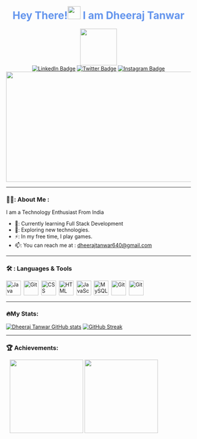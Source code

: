 <h1 align="center" style="color:Cornflowerblue">Hey There!<img src="https://media.giphy.com/media/3ohhwMDyS6rv3sB8yI/giphy.gif" width="35px" /> I am Dheeraj Tanwar</h1>
<div id="header" align="center">
  <img src="https://media.giphy.com/media/VGcVZyreAU2UewDI81/giphy.gif" width="100" />
</div>
<div id="badges" align = "center">
  <a href="https://www.linkedin.com/in/dheeraj-tanwar/" target="_blank"><img src="https://img.shields.io/badge/LinkedIn-blue?style=for-the-badge&logo=linkedin&logoColor=white" alt="LinkedIn Badge" /></a>
  <a href="https://x.com/Dheeraj19723494?t=wRAJnzBbrgAlakaVnA5ryg&s=09" target="_blank"><img src="https://img.shields.io/badge/Twitter-blue?style=for-the-badge&logo=X&logoColor=black" alt="Twitter Badge" /></a>
  <a href="https://www.instagram.com/tanwardheeraj49/" target="_blank"><img src="https://img.shields.io/badge/Instagram-red?style=for-the-badge&logo=instagram&logoColor=white" alt="Instagram Badge" /></a>
</div>
<div id="badges" align = "center"><img src="https://komarev.com/ghpvc/?username=DheerajTanwar-11&style=for-the-badge&color=blue" alt="" /></div>
<div align = "center"><img src="https://media.giphy.com/media/v1.Y2lkPTc5MGI3NjExbThrazRyZ2EwazhhanoxZWNlOWxsbG5nc294ejFvbHpscWI0aGI2cyZlcD12MV9pbnRlcm5hbF9naWZfYnlfaWQmY3Q9Zw/dWesBcTLavkZuG35MI/giphy.gif" width="600" height="300" /></div>

---
### 👨‍💻: About Me :
I am a Technology Enthusiast From India
- 🔭: Currently learning Full Stack Development
- 🌱: Exploring new technologies.
- ⚡: In my free time, I play games.
- 📫: You can reach me at : [dheerajtanwar640@gmail.com](mailto:dheerajtanwar640@gmail.com)

---
### 🛠️ : Languages & Tools
<div>
  <img src="https://profilinator.rishav.dev/skills-assets/java-original-wordmark.svg" title="Java" alt="Java" width="40" height="40"/>&nbsp;
  <img src="https://profilinator.rishav.dev/skills-assets/python-original.svg" title="Git" **alt="Git" width="40" height="40"/>&nbsp;
  <img src="https://profilinator.rishav.dev/skills-assets/css3-original-wordmark.svg"  title="CSS3" alt="CSS" width="40" height="40"/>&nbsp;
  <img src="https://profilinator.rishav.dev/skills-assets/html5-original-wordmark.svg" title="HTML5" alt="HTML" width="40" height="40"/>&nbsp;
  <img src="https://profilinator.rishav.dev/skills-assets/javascript-original.svg" title="JavaScript" alt="JavaScript" width="40" height="40"/>&nbsp;
  <img src="https://profilinator.rishav.dev/skills-assets/mysql-original-wordmark.svg" title="MySQL"  alt="MySQL" width="40" height="40"/>&nbsp;
  <img src="https://profilinator.rishav.dev/skills-assets/git-scm-icon.svg" title="Git" **alt="Git" width="40" height="40"/>&nbsp;
  <img src="https://profilinator.rishav.dev/skills-assets/figma-icon.svg" title="Git" **alt="Git" width="40" height="40"/>&nbsp
</div>

---
### 🔥My Stats:
[![Dheeraj Tanwar GitHub stats](https://github-readme-stats.vercel.app/api?username=DheerajTanwar-11&show_icons=true&theme=dark)](https://github.com/anuraghazra/github-readme-stats)
[![GitHub Streak](https://github-readme-streak-stats.herokuapp.com?user=DheerajTanwar-11&theme=dark&date_format=M%20j%5B%2C%20Y%5D&exclude_days=Sun&card_width=500)](https://git.io/streak-stats)

---
### 🏆 Achievements:
<div style="margin-left:10px">
<img  src="https://assets.holopin.io/hf2023levels/level1-blue-0-0-0.webp" width = 200 height = 200/>
<img src="https://assets.holopin.io/eyJidWNrZXQiOiJob2xvcGluLWFzc2V0cyIsImtleSI6ImFzc2V0cy9jbG16ZXJwM3EzMDUwMGZsZHZ4d2JwZTdhIiwiZWRpdHMiOnsicm90YXRlIjpudWxsfX0=" width=200 height=200 />
</div>
